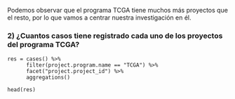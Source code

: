 Podemos observar que el programa TCGA tiene muchos más proyectos que el resto, por lo que vamos a centrar nuestra investigación en él.


### 2) ¿Cuantos casos tiene registrado cada uno de los proyectos del programa TCGA?
```{r}
res = cases() %>% 
      filter(project.program.name == "TCGA") %>% 
      facet("project.project_id") %>% 
      aggregations()
      
head(res)
```
